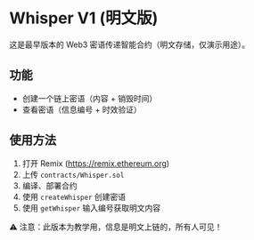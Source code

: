 # Whisper V1 (明文版)

这是最早版本的 Web3 密语传递智能合约（明文存储，仅演示用途）。

## 功能
- 创建一个链上密语（内容 + 销毁时间）
- 查看密语（信息编号 + 时效验证）

## 使用方法
1. 打开 Remix (https://remix.ethereum.org)
2. 上传 `contracts/Whisper.sol`
3. 编译、部署合约
4. 使用 `createWhisper` 创建密语
5. 使用 `getWhisper` 输入编号获取明文内容

⚠️ 注意：此版本为教学用，信息是明文上链的，所有人可见！
